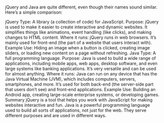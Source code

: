 jQuery and Java are quite different, even though their names sound similar. Here’s a simple comparison:

jQuery
Type: A library (a collection of code) for JavaScript.
Purpose: jQuery is used to make it easier to create interactive and dynamic websites. It simplifies things like animations, event handling (like clicks), and making changes to HTML content.
Where it runs: jQuery runs in web browsers. It’s mainly used for front-end (the part of a website that users interact with).
Example Use: Hiding an image when a button is clicked, creating image sliders, or loading new content on a page without refreshing.
Java
Type: A full programming language.
Purpose: Java is used to build a wide range of applications, including mobile apps, web apps, desktop software, and even large systems like banking applications. It’s very versatile and can be used for almost anything.
Where it runs: Java can run on any device that has the Java Virtual Machine (JVM), which includes computers, servers, smartphones, and more. It’s used for both back-end (the server-side part that users don’t see) and front-end applications.
Example Use: Building an Android app, creating large-scale enterprise systems, or developing games.
Summary
jQuery is a tool that helps you work with JavaScript for making websites interactive and fun.
Java is a powerful programming language used to build all sorts of applications, not just for the web.
They serve different purposes and are used in different ways.
